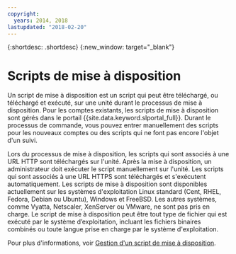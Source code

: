```yaml
---
copyright:
  years: 2014, 2018
lastupdated: "2018-02-20"
---
```


{:shortdesc: .shortdesc}
{:new_window: target="_blank"}

# Scripts de mise à disposition

Un script de mise à disposition est un script qui peut être téléchargé, ou téléchargé et exécuté, sur une unité durant le processus de mise à disposition.
Pour les comptes existants, les scripts de mise à disposition sont gérés dans le portail {{site.data.keyword.slportal_full}}. Durant le processus de commande, vous pouvez entrer manuellement des scripts pour les nouveaux comptes ou des scripts qui ne font pas encore l'objet d'un suivi.

Lors du processus de mise à disposition, les scripts qui sont associés à une URL HTTP sont téléchargés sur l'unité. Après la mise à disposition, un administrateur doit exécuter le script manuellement sur l'unité. Les scripts qui sont associés à une URL HTTPS sont téléchargés et s'exécutent automatiquement. Les scripts de mise à disposition sont disponibles actuellement sur les systèmes d'exploitation Linux standard (Cent, RHEL, Fedora, Debian ou Ubuntu), Windows et FreeBSD. Les autres systèmes, comme Vyatta, Netscaler, XenServer ou VMware, ne sont pas pris en charge. Le script de mise à disposition peut être tout type de fichier qui est exécuté par le système d’exploitation, incluant les fichiers binaires combinés ou toute langue prise en charge par le système d'exploitation.

Pour plus d'informations, voir [Gestion d'un script de mise à disposition](add-provisioning-script.html).

